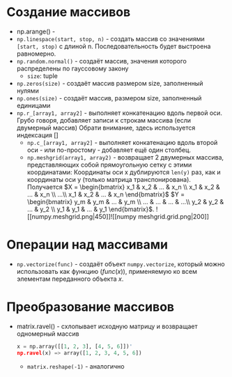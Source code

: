 # Создание массивов
- np.arange() - 
- `np.linespace(start, stop, n)` - создать массив со значениями `[start, stop)` с длиной n. Последовательность будет выстроена равномерно.
- `np.random.normal()` - создаёт массив, значения которого распределены по гауссовому закону
	- `size`: tuple 
- `np.zeros(size)` - создаёт массив размером size, заполненный нулями
- `np.ones(size)` - создаёт массив, размером size, заполненный единицами
- `np.r_[array1, array2]` - выполняет конкатенацию вдоль первой оси. Грубо говоря, добавляет записи к строкам массива (если двумерный массив)
  Обрати внимание, здесь используется индексация []
  - `np.c_[array1, array2]` - выполняет конкатенацию вдоль второй оси - или по-простому - добавляет ещё один столбец.
  - `np.meshgrid(array1, array2)` - возвращает 2 двумерных массива, представляющих собой прямоугольную сетку с этими координатами:
    Координаты оси x дублируются `len(y)` раз, как и координаты оси y (только матрица транспонирована).
    Получается $X = \begin{bmatrix} x_1 & x_2 & ... & x_n \\ x_1 & x_2 & ... & x_n \\ ...\\ x_1 & x_2 & ... & x_n \end{bmatrix}$  $Y = \begin{bmatrix} y_m & y_m & ... & y_m \\ ... & ... & ... & ...\\ y_2 & y_2 & ... & y_2 \\ y_1 & y_1 & ... & y_1 \end{bmatrix}$. 
    ![[numpy.meshgrid.png|450]]![[numpy meshgrid.grid.png|200]]

# Операции над массивами
- `np.vectorize(func)` - создаёт объект `numpy.vectorize`, который можно использовать как функцию ($func(x)$), применяемую ко всем элементам переданного объекта $x$.
# Преобразование массивов
- matrix.ravel() - схлопывает исходную матрицу и возвращает одномерный массив 
  ```python
  x = np.array([[1, 2, 3], [4, 5, 6]])'
  np.ravel(x) => array([1, 2, 3, 4, 5, 6])
  ```
	- `matrix.reshape(-1)` - аналогично
